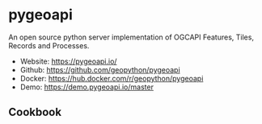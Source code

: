 # pygeoapi

An open source python server implementation of OGCAPI Features, Tiles, Records and Processes.

- Website: https://pygeoapi.io/
- Github: https://github.com/geopython/pygeoapi
- Docker: https://hub.docker.com/r/geopython/pygeoapi
- Demo: https://demo.pygeoapi.io/master

## Cookbook